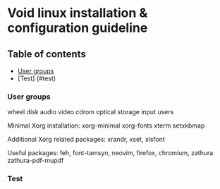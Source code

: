 # Void linux installation & configuration guideline

## Table of contents
* [User groups](#user-groups)
* [Test] (#test)


### User groups
wheel disk audio video cdrom optical storage input users

Minimal Xorg installation: xorg-minimal xorg-fonts xterm setxkbmap

Additional Xorg related packages: xrandr, xset, xlsfont 

Useful packages: feh, font-tamsyn, neovim, firefox, chromium, zathura zathura-pdf-mupdf

### Test

